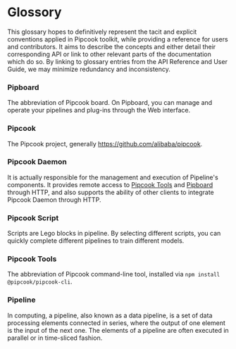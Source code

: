 # Glossory

This glossary hopes to definitively represent the tacit and explicit conventions applied in Pipcook toolkit, while providing a reference for users and contributors. It aims to describe the concepts and either detail their corresponding API or link to other relevant parts of the documentation which do so. By linking to glossary entries from the API Reference and User Guide, we may minimize redundancy and inconsistency.

### Pipboard

The abbreviation of Pipcook board. On Pipboard, you can manage and operate your pipelines and plug-ins through the Web interface.

### Pipcook

The Pipcook project, generally https://github.com/alibaba/pipcook.

### Pipcook Daemon

It is actually responsible for the management and execution of Pipeline's components. It provides remote access to [Pipcook Tools][] and [Pipboard][] through HTTP, and also supports the ability of other clients to integrate Pipcook Daemon through HTTP.

### Pipcook Script

Scripts are Lego blocks in pipeline. By selecting different scripts, you can quickly complete different pipelines to train different models.

### Pipcook Tools

The abbreviation of Pipcook command-line tool, installed via `npm install @pipcook/pipcook-cli`.

### Pipeline

In computing, a pipeline, also known as a data pipeline, is a set of data processing elements connected in series, where the output of one element is the input of the next one. The elements of a pipeline are often executed in parallel or in time-sliced fashion.

[Pipcook Tools]: #pipcook-tools
[Pipboard]: #pipboard
